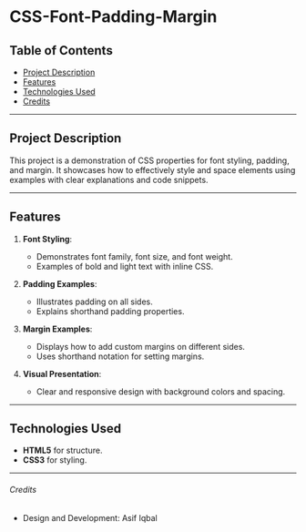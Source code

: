 # CSS-Font-Padding-Margin

## Table of Contents

- [Project Description](#project-description)
- [Features](#features)
- [Technologies Used](#technologies-used)
- [Credits](#credits)

---

## Project Description

This project is a demonstration of CSS properties for font styling, padding, and margin. It showcases how to effectively style and space elements using examples with clear explanations and code snippets.

---

## Features

1. **Font Styling**:

   - Demonstrates font family, font size, and font weight.
   - Examples of bold and light text with inline CSS.

2. **Padding Examples**:

   - Illustrates padding on all sides.
   - Explains shorthand padding properties.

3. **Margin Examples**:

   - Displays how to add custom margins on different sides.
   - Uses shorthand notation for setting margins.

4. **Visual Presentation**:
   - Clear and responsive design with background colors and spacing.

---

## Technologies Used

- **HTML5** for structure.
- **CSS3** for styling.

---

###### Credits

- Design and Development: Asif Iqbal
